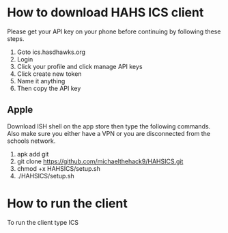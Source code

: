 # How to download HAHS ICS client

Please get your API key on your phone before continuing by following these steps.

1. Goto ics.hasdhawks.org
2. Login
3. Click your profile and click manage API keys
4. Click create new token
5. Name it anything
6. Then copy the API key

## Apple

Download ISH shell on the app store then type the following commands.
Also make sure you either have a VPN or you are disconnected from the schools network.
1. apk add git
2. git clone https://github.com/michaelthehack9/HAHSICS.git
3. chmod +x HAHSICS/setup.sh
4. ./HAHSICS/setup.sh

# How to run the client

To run the client type ICS

